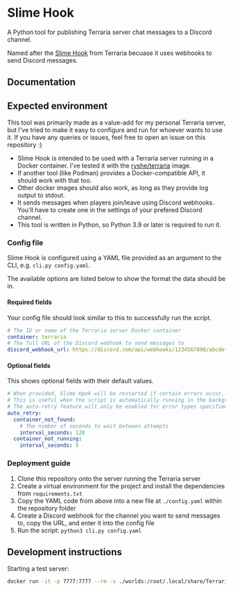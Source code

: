 # Slime Hook

A Python tool for publishing Terraria server chat messages to a Discord channel.

Named after the [Slime Hook](https://terraria.wiki.gg/wiki/Slime_hook) from Terraria becuase it uses webhooks to send Discord messages. <!-- Haha I am indeed a comedic genius -->

## Documentation

## Expected environment

This tool was primarily made as a value-add for my personal Terraria server, but I've tried to make it easy to configure and run for whoever wants to use it. If you have any queries or issues, feel free to open an issue on this repository :)

- Slime Hook is intended to be used with a Terraria server running in a Docker container. I've tested it with the [ryshe/terraria](https://registry.hub.docker.com/r/ryshe/terraria/) image.
- If another tool (like Podman) provides a Docker-compatible API, it should work with that too.
- Other docker images should also work, as long as they provide log output to stdout.
- It sends messages when players join/leave using Discord webhooks. You'll have to create one in the settings of your prefered Discord channel.
- This tool is written in Python, so Python 3.9 or later is required to run it.

### Config file

Slime Hook is configured using a YAML file provided as an argument to the CLI, e.g. `cli.py config.yaml`.

The available options are listed below to show the format the data should be in.

#### Required fields

Your config file should look similar to this to successfully run the script.

```yaml
# The ID or name of the Terraria server Docker container
container: terraria
# The full URL of the Discord webhook to send messages to
discord_webhook_url: https://discord.com/api/webhooks/1234567890/abcdefghijklmnopqrstuvwxyz
```

#### Optional fields

This shows optional fields with their default values.

```yaml
# When provided, Slime Hpok will be restarted if certain errors occur, such as the container being stopped or removed
# This is useful when the script is automatically running in the background
# The auto-retry feature will only be enabled for error types specified under `auto_retry`
auto_retry:
  container_not_found:
    # The number of seconds to wait between attempts
    interval_seconds: 120
  container_not_running:
    interval_seconds: 5
```

### Deployment guide

1. Clone this repository onto the server running the Terraria server
2. Create a virtual environment for the project and install the dependencies from `requirements.txt`
3. Copy the YAML code from above into a new file at `./config.yaml` within the repository folder
4. Create a Discord webhook for the channel you want to send messages to, copy the URL, and enter it into the config file
5. Run the script: `python3 cli.py config.yaml`

## Development instructions

Starting a test server:

```bash
docker run -it -p 7777:7777 --rm -v ./worlds:/root/.local/share/Terraria/Worlds --name terraria ryshe/terraria:vanilla-latest -world /root/.local/share/Terraria/Worlds/Test.wld -autocreate 1
```
